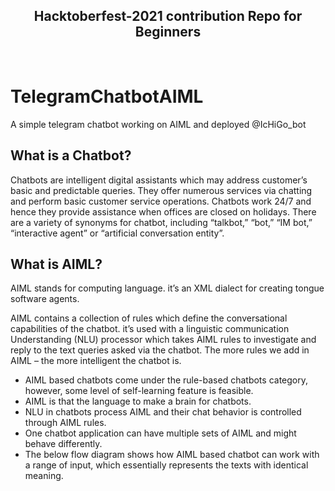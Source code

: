
<h2 align="center">
 Hacktoberfest-2021 contribution Repo for Beginners 
</h2>
</br>

# TelegramChatbotAIML
A simple telegram chatbot working on AIML and deployed @IcHiGo_bot

## What is a Chatbot?
Chatbots are intelligent digital assistants which may address customer’s basic and predictable queries. 
They offer numerous services via chatting and perform basic customer service operations. 
Chatbots work 24/7 and hence they provide assistance when offices are closed on holidays.
There are a variety of synonyms for chatbot, including “talkbot,” “bot,” “IM bot,” “interactive agent” or “artificial conversation entity”.

## What is  AIML?
AIML stands for computing language. it’s an XML dialect for creating tongue software agents. 

AIML contains a collection of rules which define the conversational capabilities of the chatbot. it’s used with a linguistic communication Understanding (NLU) processor which takes AIML rules to investigate and reply to the text queries asked via the chatbot. The more rules we add in AIML – the more intelligent the chatbot is.

- AIML based chatbots come under the rule-based chatbots category, however, some level of self-learning feature is feasible.​​​​​​​
- AIML is that the language to make a brain for chatbots.
- NLU in chatbots process AIML and their chat behavior is controlled through AIML rules.
- One chatbot application can have multiple sets of AIML and might behave differently.​​​​​​​
- The below flow diagram shows how AIML based chatbot can work with a range of input, which essentially represents the texts with identical meaning.
